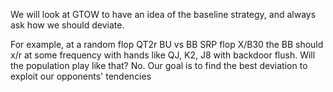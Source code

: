 
We will look at GTOW to have an idea of the baseline strategy, and always ask how we should deviate.

For example, at a random flop QT2r BU vs BB SRP flop X/B30 the BB should x/r at some frequency with hands like QJ, K2, J8 with backdoor flush. Will the population play like that? No. Our goal is to find the best deviation to exploit our opponents' tendencies